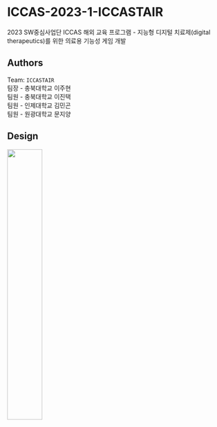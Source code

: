 # ICCAS-2023-1-ICCASTAIR
2023 SW중심사업단 ICCAS 해외 교육 프로그램 - 지능형 디지털 치료제(digital therapeutics)를 위한 의료용 기능성 게임 개발

## Authors
Team: `ICCASTAIR` <br>
팀장 - 충북대학교 이주현 <br>
팀원 - 충북대학교 이진택 <br>
팀원 - 인제대학교 김민곤 <br>
팀원 - 원광대학교 문지양 <br>

## Design
<img src="https://github.com/gogori6565/ICCAS-2023-1-ICCASTAIR/assets/81895590/c8fec158-bb46-4f59-b36c-1a0ea1cfd0a3" width="40%" height="40%">

